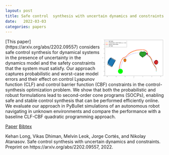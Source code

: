 ```yaml
---
layout: post
title: Safe control  synthesis with uncertain dynamics and constraints
date:   2022-03-03
categories: papers
---
```


<img style="float:right;width:200px" src="/images/long2022safe-control-traj.png" />
[This paper](https://arxiv.org/abs/2202.09557) considers safe control synthesis for dynamical systems in the presence of uncertainty in the dynamics model and the safety constraints that the system must satisfy. Our approach captures probabilistic and worst-case model errors and their effect on control Lyapunov function (CLF) and control barrier function (CBF) constraints in the control-synthesis optimization problem. We show that both the probabilistic and robust formulations lead to second-order cone programs (SOCPs), enabling safe and stable control synthesis that can be performed efficiently online. We evaluate our approach in PyBullet simulations of an autonomous robot navigating in unknown environments and compare the performance with a baseline CLF-CBF quadratic programming approach. 

[Paper](https://arxiv.org/abs/2202.09557)
[Bibtex](publications/mypub_bib.html#long2022safe)

<div class="bibtexitem" style="clear:both" >
Kehan Long, Vikas Dhiman, Melvin Leok, Jorge Cortés, and Nikolay Atanasov. Safe control synthesis with uncertain dynamics and constraints. Preprint on https://arxiv.org/abs/2202.09557, 2022.
</div>

